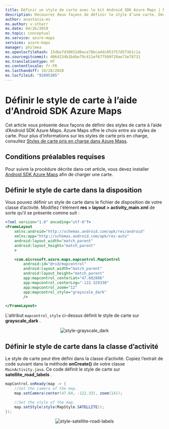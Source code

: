 ```yaml
---
title: Définir un style de carte avec le kit Android SDK Azure Maps | Microsoft Azure Maps
description: Découvrez deux façons de définir le style d’une carte. Découvrez comment utiliser l’Android SDK de Azure Maps dans le fichier layout ou la classe d’activité pour ajuster le style.
author: anastasia-ms
ms.author: v-stharr
ms.date: 04/26/2019
ms.topic: conceptual
ms.service: azure-maps
services: azure-maps
manager: philmea
ms.openlocfilehash: 15dbe7d30652d0ace78bca4dc053757d57361c1a
ms.sourcegitcommit: 4064234b1b4be79c411ef677569f29ae73e78731
ms.translationtype: HT
ms.contentlocale: fr-FR
ms.lasthandoff: 10/28/2020
ms.locfileid: "92895305"
---
```

# <a name="set-map-style-using-azure-maps-android-sdk"></a>Définir le style de carte à l’aide d'Android SDK Azure Maps

Cet article vous présente deux façons de définir des styles de carte à l’aide d’Android SDK Azure Maps. Azure Maps offre le choix entre six styles de carte. Pour plus d’informations sur les styles de carte pris en charge, consultez [Styles de carte pris en charge dans Azure Maps](./supported-map-styles.md).


## <a name="prerequisites"></a>Conditions préalables requises

Pour suivre la procédure décrite dans cet article, vous devez installer [Android SDK Azure Maps](./how-to-use-android-map-control-library.md) afin de charger une carte.


## <a name="set-map-style-in-the-layout"></a>Définir le style de carte dans la disposition

Vous pouvez définir un style de carte dans le fichier de disposition de votre classe d’activité. Modifiez l'élément **res > layout > activity_main.xml** de sorte qu'il se présente comme suit :

```XML
<?xml version="1.0" encoding="utf-8"?>
<FrameLayout
    xmlns:android="http://schemas.android.com/apk/res/android"
    xmlns:app="http://schemas.android.com/apk/res-auto"
    android:layout_width="match_parent"
    android:layout_height="match_parent"
    >

    <com.microsoft.azure.maps.mapcontrol.MapControl
        android:id="@+id/mapcontrol"
        android:layout_width="match_parent"
        android:layout_height="match_parent"
        app:mapcontrol_centerLat="47.602806"
        app:mapcontrol_centerLng="-122.329330"
        app:mapcontrol_zoom="12"
        app:mapcontrol_style="grayscale_dark"
        />

</FrameLayout>
```

L'attribut `mapcontrol_style` ci-dessus définit le style de carte sur **grayscale_dark** . 

<center>

![style-grayscale_dark](./media/set-android-map-styles/grayscale-dark.png)</center>

## <a name="set-map-style-in-the-activity-class"></a>Définir le style de carte dans la classe d’activité

Le style de carte peut être défini dans la classe d’activité. Copiez l’extrait de code suivant dans la méthode **onCreate()** de votre classe `MainActivity.java`. Ce code définit le style de carte sur **satellite_road_labels** .

```Java
mapControl.onReady(map -> {
    //Set the camera of the map.
    map.setCamera(center(47.64, -122.33), zoom(14));

    //Set the style of the map.
    map.setStyle(style(MapStyle.SATELLITE));
});
```

<center>

![style-satellite-road-labels](./media/set-android-map-styles/satellite-road-labels.png)</center>